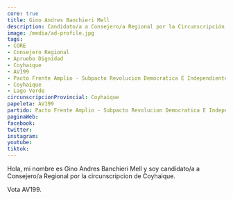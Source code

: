 ```yaml
---
core: true
title: Gino Andres Banchieri Mell
description: Candidato/a a Consejero/a Regional por la Circunscripción de Coyhaique
image: /media/ad-profile.jpg
tags:
- CORE
- Consejero Regional
- Apruebo Dignidad
- Coyhaique
- AV199
- Pacto Frente Amplio - Subpacto Revolucion Democratica E Independientes - Independientes
- Coyhaique
- Lago Verde
circunscripcionProvincial: Coyhaique
papeleta: AV199
partido: Pacto Frente Amplio - Subpacto Revolucion Democratica E Independientes - Independientes
paginaWeb:
facebook:
twitter:
instagram:
youtube:
tiktok:
---
```

Hola, mi nombre es Gino Andres Banchieri Mell y soy candidato/a a Consejero/a Regional por la circunscripcion de Coyhaique.

Vota AV199.